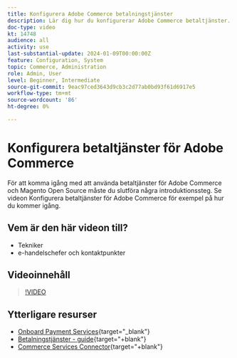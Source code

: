 ```yaml
---
title: Konfigurera Adobe Commerce betalningstjänster
description: Lär dig hur du konfigurerar Adobe Commerce betaltjänster.
doc-type: video
kt: 14748
audience: all
activity: use
last-substantial-update: 2024-01-09T00:00:00Z
feature: Configuration, System
topic: Commerce, Administration
role: Admin, User
level: Beginner, Intermediate
source-git-commit: 9eac97ced3643d9cb3c2d77ab0bd93f61d6917e5
workflow-type: tm+mt
source-wordcount: '86'
ht-degree: 0%

---
```


# Konfigurera betaltjänster för Adobe Commerce

För att komma igång med att använda betaltjänster för Adobe Commerce och Magento Open Source måste du slutföra några introduktionssteg. Se videon Konfigurera betaltjänster för Adobe Commerce för exempel på hur du kommer igång.

## Vem är den här videon till?

- Tekniker
- e-handelschefer och kontaktpunkter

## Videoinnehåll

>[!VIDEO](https://video.tv.adobe.com/v/3425957?learn=on)

## Ytterligare resurser

- [Onboard Payment Services](https://experienceleague.adobe.com/docs/commerce-merchant-services/payment-services/get-started/onboard.html){target="_blank"}
- [Betalningstjänster - guide](https://experienceleague.adobe.com/docs/commerce-merchant-services/payment-services/guide-overview.html){target="+blank"}
- [Commerce Services Connector](https://experienceleague.adobe.com/docs/commerce-merchant-services/user-guides/integration-services/saas.html){target="+blank"}
